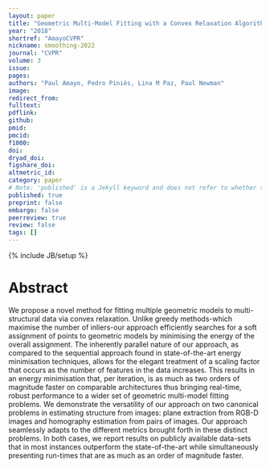 ```yaml
---
layout: paper
title: "Geometric Multi-Model Fitting with a Convex Relaxation Algorithm"
year: "2018"
shortref: "AmayoCVPR"
nickname: smoothing-2022
journal: "CVPR"
volume: 3
issue: 
pages: 
authors: "Paul Amayo, Pedro Piniés, Lina M Paz, Paul Newman"
image: 
redirect_from: 
fulltext: 
pdflink: 
github: 
pmid: 
pmcid: 
f1000: 
doi: 
dryad_doi:
figshare_doi: 
altmetric_id: 
category: paper
# Note: 'published' is a Jekyll keyword and does not refer to whether the paper is published, but rather to whether this Markdown should be part of the rendered site.
published: true
preprint: false
embargo: false	
peerreview: true
review: false
tags: []
---
```

{% include JB/setup %}

# Abstract 

We propose a novel method for fitting multiple geometric models to multi-structural data via convex relaxation. Unlike greedy methods-which maximise the number of inliers-our approach efficiently searches for a soft assignment of points to geometric models by minimising the energy of the overall assignment. The inherently parallel nature of our approach, as compared to the sequential approach found in state-of-the-art energy minimisation techniques, allows for the elegant treatment of a scaling factor that occurs as the number of features in the data increases. This results in an energy minimisation that, per iteration, is as much as two orders of magnitude faster on comparable architectures thus bringing real-time, robust performance to a wider set of geometric multi-model fitting problems. We demonstrate the versatility of our approach on two canonical problems in estimating structure from images: plane extraction from RGB-D images and homography estimation from pairs of images. Our approach seamlessly adapts to the different metrics brought forth in these distinct problems. In both cases, we report results on publicly available data-sets that in most instances outperform the state-of-the-art while simultaneously presenting run-times that are as much as an order of magnitude faster.